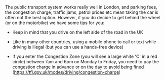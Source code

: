 The public transport system works really well in London, and parking fees, the congestion charge, traffic jams, petrol prices etc mean taking the car is often not the best option. However, if you do decide to get behind the wheel (or on the motorbike) we have some tips for you:

-   Keep in mind that you drive on the left side of the road in the UK

-   Like in many other countries, using a mobile phone to call or text while driving is illegal (but you can use a hands-free device)

-   If you enter the Congestion Zone (you will see a large white 'C' in a red circle) between 7am and 6pm on Monday to Friday, you need to pay the congestion charge in advance or on the day to avoid being fined (<https://tfl.gov.uk/modes/driving/congestion-charge>)

